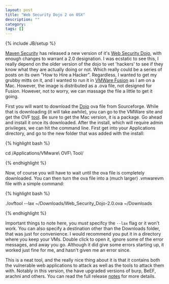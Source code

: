 ```yaml
---
layout: post
title: "Web Security Dojo 2 on OSX"
description: ""
category: 
tags: []
---
```

{% include JB/setup %}

[Maven Security][maven] has released a new version of it's [Web Security Dojo][wsd], with enough changes to warrant a 2.0 designation. I was ecstatic to see this, I really depend on the older version of the dojo to vet 'hackers' to see if they know what they are actually doing or not. Which really could be a series of posts on its own "How to Hire a Hacker". Regardless, I wanted to get my grubby mitts on it, and I wanted to run it in [VMWare Fusion][vmware] as I am on a Mac. However, the image is distributed as a .ova file, not designed for Fusion. However, not to worry, we can massage the file a little to get it going.

First you will want to download the [Dojo][dojo] ova file from Sourceforge. While that is downloading (it will take awhile), you can go to the VMWare site and get the OVF [tool][ovf]. Be sure to get the Mac version, it is a package. Go ahead and install it once its downloaded. After the install, which will require admin privileges, we can hit the command line. First get into your Applications directory, and go to the new folder that was added with the install:

{% highlight bash %}

cd /Applications/VMware\ OVF\ Tool/

{% endhighlight %}

Now, of course you will have to wait until the ova file is completely downloaded. You can then turn the ova file into a (much larger) .vmwarevm file with a simple command:

{% highlight bash %}

./ovftool --lax ~/Downloads/Web_Security_Dojo-2.0.ova ~/Downloads

{% endhighlight %}

Important things to note here, you _must_ specifcy the `--lax` flag or it won't work. You can also specify a destination other than the Downloads folder, that was just for convenience. I would recommend you put it in a directory where you keep your VMs. Double click to open it, ignore some of the error messages, and away you go. Although it did give some errors starting up, it worked just fine for me, and hasn't given me an error since. 

This is a neat tool, and the really nice thing about it is that it contains both the vulnerable web applications to attack as well as the tools to attack them with. Notably in this version, the have upgraded versions of burp, BeEF, arachni and others. You can read the full release [notes][notes] for more details.


[maven]: http://www.mavensecurity.com/index.html
[wsd]: http://www.mavensecurity.com/web_security_dojo/
[ovf]: http://www.vmware.com/support/developer/ovf/
[vmware]: http://www.vmware.com/products/fusion/overview.html
[dojo]: http://sourceforge.net/projects/websecuritydojo/
[notes]: http://www.pentestit.com/update-web-security-dojo-20/





